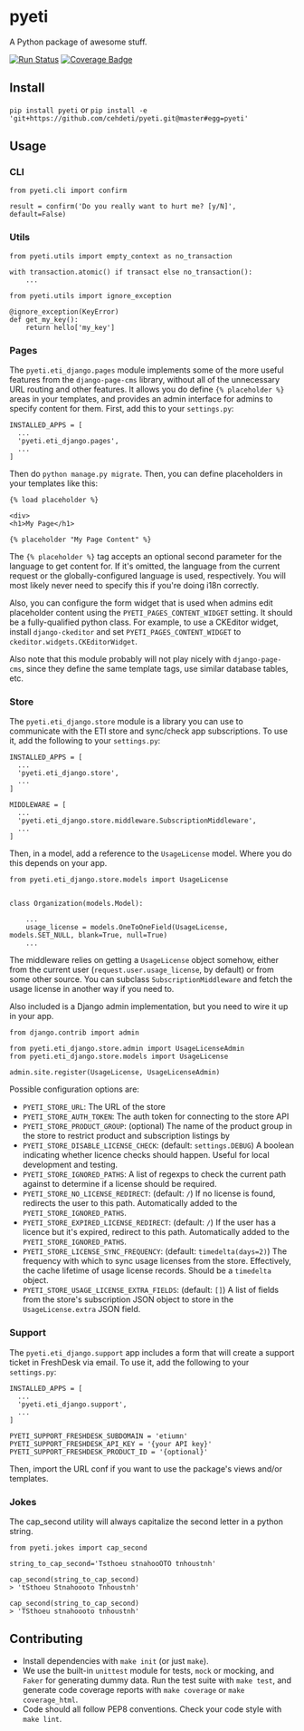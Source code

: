 # pyeti

A Python package of awesome stuff.

[![Run Status](https://api.shippable.com/projects/5ab54a45f488d607007cad93/badge?branch=master)](https://app.shippable.com/github/cehdeti/pyeti)
[![Coverage Badge](https://api.shippable.com/projects/5ab54a45f488d607007cad93/coverageBadge?branch=master)](https://app.shippable.com/github/cehdeti/pyeti)

## Install

`pip install pyeti` or `pip install -e 'git+https://github.com/cehdeti/pyeti.git@master#egg=pyeti'`

## Usage

### CLI

```
from pyeti.cli import confirm

result = confirm('Do you really want to hurt me? [y/N]', default=False)
```

### Utils

```
from pyeti.utils import empty_context as no_transaction

with transaction.atomic() if transact else no_transaction():
    ...

from pyeti.utils import ignore_exception

@ignore_exception(KeyError)
def get_my_key():
    return hello['my_key']
```

### Pages

The `pyeti.eti_django.pages` module implements some of the more useful features
from the `django-page-cms` library, without all of the unnecessary URL routing
and other features. It allows you do define `{% placeholder %}` areas in your
templates, and provides an admin interface for admins to specify content for
them. First, add this to your `settings.py`:

```
INSTALLED_APPS = [
  ...
  'pyeti.eti_django.pages',
  ...
]
```

Then do `python manage.py migrate`. Then, you can define placeholders in your
templates like this:

```
{% load placeholder %}

<div>
<h1>My Page</h1>

{% placeholder "My Page Content" %}
```

The `{% placeholder %}` tag accepts an optional second parameter for the
language to get content for. If it's omitted, the language from the current
request or the globally-configured language is used, respectively. You will
most likely never need to specify this if you're doing i18n correctly.

Also, you can configure the form widget that is used when admins edit
placeholder content using the `PYETI_PAGES_CONTENT_WIDGET` setting. It should
be a fully-qualified python class. For example, to use a CKEditor widget,
install `django-ckeditor` and set `PYETI_PAGES_CONTENT_WIDGET` to `ckeditor.widgets.CKEditorWidget`.

Also note that this module probably will not play nicely with
`django-page-cms`, since they define the same template tags, use similar
database tables, etc.

### Store

The `pyeti.eti_django.store` module is a library you can use to communicate
with the ETI store and sync/check app subscriptions. To use it, add the
following to your `settings.py`:

```
INSTALLED_APPS = [
  ...
  'pyeti.eti_django.store',
  ...
]

MIDDLEWARE = [
  ...
  'pyeti.eti_django.store.middleware.SubscriptionMiddleware',
  ...
]
```

Then, in a model, add a reference to the `UsageLicense` model. Where you do
this depends on your app.

```
from pyeti.eti_django.store.models import UsageLicense


class Organization(models.Model):

    ...
    usage_license = models.OneToOneField(UsageLicense, models.SET_NULL, blank=True, null=True)
    ...
```

The middleware relies on getting a `UsageLicense` object somehow, either from
the current user (`request.user.usage_license`, by default) or from some other
source. You can subclass `SubscriptionMiddleware` and fetch the usage license
in another way if you need to.

Also included is a Django admin implementation, but you need to wire it up in
your app.

````
from django.contrib import admin

from pyeti.eti_django.store.admin import UsageLicenseAdmin
from pyeti.eti_django.store.models import UsageLicense

admin.site.register(UsageLicense, UsageLicenseAdmin)
````

Possible configuration options are:

* `PYETI_STORE_URL`: The URL of the store
* `PYETI_STORE_AUTH_TOKEN`: The auth token for connecting to the store API
* `PYETI_STORE_PRODUCT_GROUP`: (optional) The name of the product group in the store to
    restrict product and subscription listings by
* `PYETI_STORE_DISABLE_LICENSE_CHECK`: (default: `settings.DEBUG`) A boolean indicating whether licence
    checks should happen. Useful for local development and testing.
* `PYETI_STORE_IGNORED_PATHS`: A list of regexps to check the current path
    against to determine if a license should be required.
* `PYETI_STORE_NO_LICENSE_REDIRECT`: (default: `/`) If no license is found, redirects the user
    to this path. Automatically added to the `PYETI_STORE_IGNORED_PATHS`.
* `PYETI_STORE_EXPIRED_LICENSE_REDIRECT`: (default: `/`) If the user has a licence but it's
    expired, redirect to this path. Automatically added to the
    `PYETI_STORE_IGNORED_PATHS`.
* `PYETI_STORE_LICENSE_SYNC_FREQUENCY`: (default: `timedelta(days=2)`) The frequency with which to sync usage
    licenses from the store. Effectively, the cache lifetime of usage license
    records. Should be a `timedelta` object.
* `PYETI_STORE_USAGE_LICENSE_EXTRA_FIELDS`: (default: `[]`) A list of fields from the store's
    subscription JSON object to store in the `UsageLicense.extra` JSON field.

### Support

The `pyeti.eti_django.support` app includes a form that will create a support
ticket in FreshDesk via email. To use it, add the following to your
`settings.py`:

```
INSTALLED_APPS = [
  ...
  'pyeti.eti_django.support',
  ...
]

PYETI_SUPPORT_FRESHDESK_SUBDOMAIN = 'etiumn'
PYETI_SUPPORT_FRESHDESK_API_KEY = '{your API key}'
PYETI_SUPPORT_FRESHDESK_PRODUCT_ID = '{optional}'
```

Then, import the URL conf if you want to use the package's views and/or
templates.

### Jokes

The cap_second utility will always capitalize the second letter in a python string.

```
from pyeti.jokes import cap_second

string_to_cap_second='Tsthoeu stnahooOTO tnhoustnh'

cap_second(string_to_cap_second)
> 'tSthoeu Stnahoooto Tnhoustnh'

cap_second(string_to_cap_second)
> 'TSthoeu stnahoooto tnhoustnh'
```

## Contributing

* Install dependencies with `make init` (or just `make`).
* We use the built-in `unittest` module for tests, `mock` or mocking, and
  `Faker` for generating dummy data. Run the test suite with `make test`, and
  generate code coverage reports with `make coverage` or `make coverage_html`.
* Code should all follow PEP8 conventions. Check your code style with `make
  lint`.
